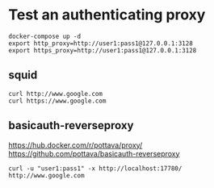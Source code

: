 # Test an authenticating proxy

```
docker-compose up -d
export http_proxy=http://user1:pass1@127.0.0.1:3128
export https_proxy=http://user1:pass1@127.0.0.1:3128
```

## squid
```
curl http://www.google.com
curl https://www.google.com
```

## basicauth-reverseproxy
https://hub.docker.com/r/pottava/proxy/
https://github.com/pottava/basicauth-reverseproxy

```
curl -u "user1:pass1" -x http://localhost:17780/  http://www.google.com
```

